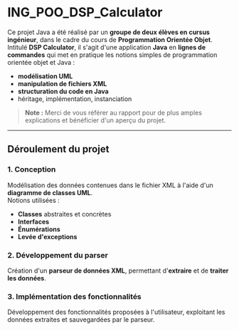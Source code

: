 # ING_POO_DSP_Calculator
Ce projet Java a été réalisé par un **groupe de deux élèves en cursus ingénieur**, dans le cadre du cours de **Programmation Orientée Objet**. Intitulé **DSP Calculator**, il s'agit d'une application **Java** en **lignes de commandes** qui met en pratique les notions simples de programmation orientée objet et Java :
- **modélisation UML**  
- **manipulation de fichiers XML**  
- **structuration du code en Java**
- héritage, implémentation, instanciation

> **Note :** Merci de vous référer au rapport pour de plus amples explications et bénéficier d'un aperçu du projet.

---

## Déroulement du projet

### 1. Conception
Modélisation des données contenues dans le fichier XML à l'aide d'un **diagramme de classes UML**.  
Notions utilisées :
- **Classes** abstraites et concrètes
- **Interfaces**
- **Énumérations**
- **Levée d'exceptions**

### 2. Développement du parser
Création d'un **parseur de données XML**, permettant d'**extraire** et de **traiter les données**.

### 3. Implémentation des fonctionnalités
Développement des fonctionnalités proposées à l'utilisateur, exploitant les données extraites et sauvegardées par le parseur.
